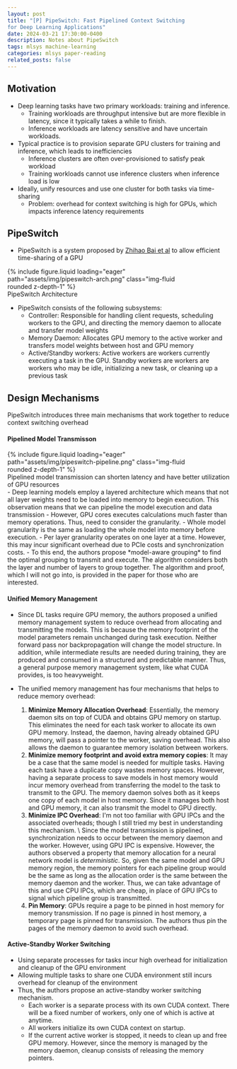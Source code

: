 ```yaml
---
layout: post
title: "[P] PipeSwitch: Fast Pipelined Context Switching
for Deep Learning Applications"
date: 2024-03-21 17:30:00-0400
description: Notes about PipeSwitch
tags: mlsys machine-learning
categories: mlsys paper-reading
related_posts: false
---
```


## Motivation
- Deep learning tasks have two primary workloads: training and inference.
    - Training workloads are throughput intensive but are more flexible in latency, since it typically takes a while to finish.
    - Inference workloads are latency sensitive and have uncertain workloads.
- Typical practice is to provision separate GPU clusters for training and inference, which leads to inefficiencies
    - Inference clusters are often over-provisioned to satisfy peak workload
    - Training workloads cannot use inference clusters when inference load is low
- Ideally, unify resources and use one cluster for both tasks via time-sharing 
    - Problem: overhead for context switching is high for GPUs, which impacts inference latency requirements

## PipeSwitch
- PipeSwitch is a system proposed by [Zhihao Bai et al](https://www.usenix.org/conference/osdi20/presentation/bai) to allow efficient time-sharing of a GPU

<div class="row mt-3 justify-content-center">
    <div class="col-sm mt-3 mt-md-0" style="max-width:400px;">
        {% include figure.liquid loading="eager" path="assets/img/pipeswitch-arch.png" class="img-fluid rounded z-depth-1" %}
    </div>
</div>
<div class="caption">
    PipeSwitch Architecture
</div>

- PipeSwitch consists of the following subsystems:
    - Controller: Responsible for handling client requests, scheduling workers to the GPU, and directing the memory daemon to allocate and transfer model weights
    - Memory Daemon: Allocates GPU memory to the active worker and transfers model weights between host and GPU memory
    - Active/Standby workers: Active workers are workers currently executing a task in the GPU. Standby workers are workers are workers who may be idle, initializing a new task, or cleaning up a previous task

## Design Mechanisms

PipeSwitch introduces three main mechanisms that work together to reduce context switching overhead

#### Pipelined Model Transmisson
<div class="row mt-3 justify-content-center">
    <div class="col-sm mt-3 mt-md-0" style="max-width:450px;">
        {% include figure.liquid loading="eager" path="assets/img/pipeswitch-pipeline.png" class="img-fluid rounded z-depth-1" %}
    </div>
</div>
<div class="caption">
    Pipelined model transmission can shorten latency and have better utilization of GPU resources
</div>
- Deep learning models employ a layered architecture which means that not all layer weights need to be loaded into memory to begin execution. This observation means that we can pipeline the model execution and data transmission
    - However, GPU cores executes calculations much faster than memory operations. Thus, need to consider the granularity.
        - Whole model granularity is the same as loading the whole model into memory before execution.
        - Per layer granularity operates on one layer at a time. However, this may incur significant overhead due to PCIe costs and synchronization costs.
- To this end, the authors propose *model-aware grouping* to find the optimal grouping to transmit and execute. The algorithm considers both the layer and number of layers to group together. The algorithm and proof, which I will not go into, is provided in the paper for those who are interested.

#### Unified Memory Management
- Since DL tasks require GPU memory, the authors proposed a unified memory management system to reduce overhead from allocating and transmitting the models. This is because the memory footprint of the model parameters remain unchanged during task execution. Neither forward pass nor backpropagation will change the model structure. In addition, while intermediate results are needed during training, they are produced and consumed in a structured and predictable manner. Thus, a general purpose memory management system, like what CUDA provides, is too heavyweight.

- The unified memory management has four mechanisms that helps to reduce memory overhead:
    1. **Minimize Memory Allocation Overhead**: Essentially, the memory daemon sits on top of CUDA and obtains GPU memory on startup. This eliminates the need for each task worker to allocate its own GPU memory. Instead, the daemon, having already obtained GPU memory, will pass a pointer to the worker, saving overhead. This also allows the daemon to guarantee memory isolation between workers.
    2. **Minimize memory footprint and avoid extra memory copies**: It may be a case that the same model is needed for multiple tasks. Having each task have a duplicate copy wastes memory spaces. However, having a separate process to save models in host memory would incur memory overhead from transferring the model to the task to transmit to the GPU. The memory daemon solves both as it keeps one copy of each model in host memory. Since it manages both host and GPU memory, it can also transmit the model to GPU directly. 
    3. **Minimize IPC Overhead**: I'm not too familiar with GPU IPCs and the associated overheads; though I still tried my best in understanding this mechanism. \\
    Since the model transmission is pipelined, synchronization needs to occur between the memory daemon and the worker. However, using GPU IPC is expensive. However, the authors observed a property that memory allocation for a neural network model is *deterministic*. So, given the same model and GPU memory region, the memory pointers for each pipeline group would be the same as long as the allocation order is the same between the memory daemon and the worker. Thus, we can take advantage of this and use CPU IPCs, which are cheap, in place of GPU IPCs to signal which pipeline group is transmitted.
    4. **Pin Memory**: GPUs require a page to be pinned in host memory for memory transmission. If no page is pinned in host memory, a temporary page is pinned for transmission. The authors thus pin the pages of the memory daemon to avoid such overhead.

#### Active-Standby Worker Switching
- Using separate processes for tasks incur high overhead for initialization and cleanup of the GPU environment
- Allowing multiple tasks to share one CUDA environment still incurs overhead for cleanup of the environment
- Thus, the authors propose an active-standby worker switching mechanism. 
    - Each worker is a separate process with its own CUDA context. There will be a fixed number of workers, only one of which is active at anytime.
    - All workers initialize its own CUDA context on startup.
    - If the current active worker is stopped, it needs to clean up and free GPU memory. However, since the memory is managed by the memory daemon, cleanup consists of releasing the memory pointers.
